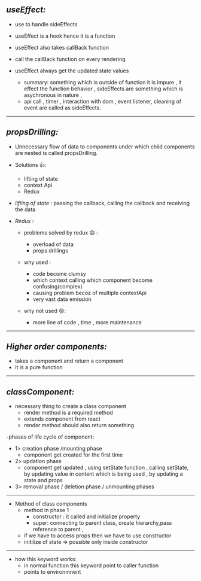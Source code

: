 ## _useEffect:_

- use to handle sideEffects
- useEffect is a hook hence it is a function
- useEffect also takes callBack function
- call the callBack function on every rendering
- useEffect always get the updated state values

  - summary: something which is outside of function it is impure , it effect the function behavior , sideEffects are something which is asychronous in nature ,
  - api call , timer , interaction with dom , event listener, cleaning of event are called as sideEffects.

---

## _propsDrilling:_

- Unnecessary flow of data to components under which child components are nested is called propsDrilling.
- Solutions 👍:
  - lifting of state
  - context Api
  - Redux
- _lifting of state :_ passing the callback, calling the callback and receiving the data
- _Redux :_

  - problems solved by redux 😄 :
    - overload of data
    - props drillings
  - why used :

    - code become clumsy
    - which context calling which component become confusing(complex)
    - causing problem becoz of multiple contextApi
    - very vast data emission

  - why not used 😠:
    - more line of code , time , more maintenance

---

## _Higher order components:_

- takes a component and return a component
- it is a pure function

---

## _classComponent:_

- necessary thing to create a class component
  - render method is a required method
  - extends component from react
  - render method should also return something

-phases of life cycle of component:

- 1> creation phase /mounting phase
  - component get created for the first time
- 2> updation phase
  - component get updated , using setState function , calling setState, by updating value in content which is being used , by updating a state and props
- 3> removal phase / deletion phase / unmounting phases

---

- Method of class components
  - method in phase 1
    - constructor : it called and initialize property
    - super: connecting to parent class, create hierarchy,pass reference to parent ,
  - if we have to access props then we have to use constructor
  - initilize of state => possible only inside constructor

---

- how this keyword works:
  - in normal function this keyword point to caller function
  - points to environmnent
